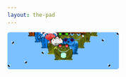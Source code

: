 ```yaml
---
layout: the-pad
---
```

<title>freshfrogs.io/the-pad 🍀</title>
<img src="../assets/frogs/websiteBannerFinal.png" style="border-radius: 5px; height: auto !important; width: 50% !important;">